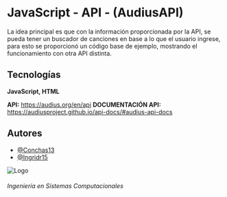 # JavaScript - API - (AudiusAPI)

La idea principal es que con la información proporcionada por la API, se pueda tener un buscador de canciones en base a lo que el usuario ingrese, para esto se proporcionó un código base de ejemplo, mostrando el funcionamiento con otra API distinta. 

## Tecnologías

**JavaScript, HTML**

**API:** https://audius.org/en/api 
**DOCUMENTACIÓN API:** https://audiusproject.github.io/api-docs/#audius-api-docs 


## Autores

- [@Conchas13](https://www.github.com/Conchas13)
- [@Ingridr15](https://www.github.com/Ingridr15)


![Logo](https://sites.google.com/a/tectijuana.edu.mx/posgrado-con-la-industria/_/rsrc/1525283248146/config/customLogo.gif?revision=3)

###### Ingeniería en Sistemas Computacionales 
